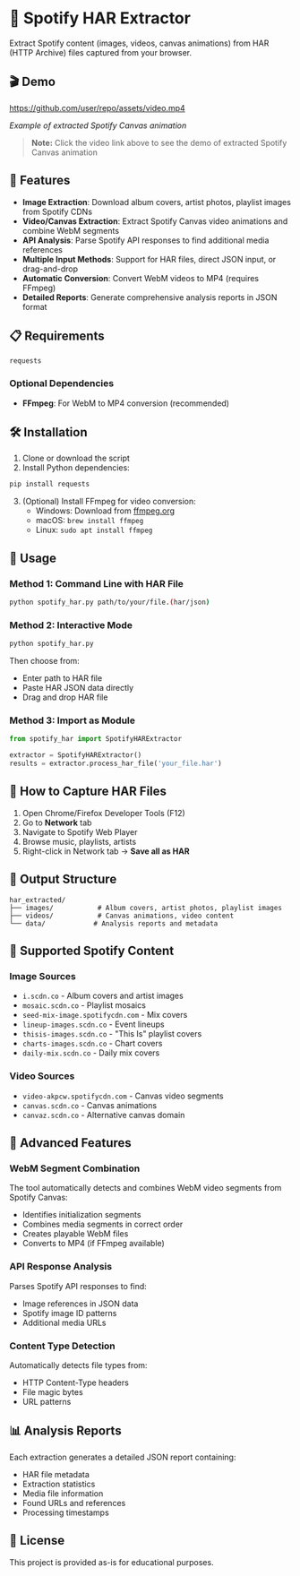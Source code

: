 # 🎵 Spotify HAR Extractor

Extract Spotify content (images, videos, canvas animations) from HAR (HTTP Archive) files captured from your browser.

## 🎬 Demo

https://github.com/user/repo/assets/video.mp4

*Example of extracted Spotify Canvas animation*

> **Note:** Click the video link above to see the demo of extracted Spotify Canvas animation

## 🚀 Features

- **Image Extraction**: Download album covers, artist photos, playlist images from Spotify CDNs
- **Video/Canvas Extraction**: Extract Spotify Canvas video animations and combine WebM segments
- **API Analysis**: Parse Spotify API responses to find additional media references
- **Multiple Input Methods**: Support for HAR files, direct JSON input, or drag-and-drop
- **Automatic Conversion**: Convert WebM videos to MP4 (requires FFmpeg)
- **Detailed Reports**: Generate comprehensive analysis reports in JSON format

## 📋 Requirements

```
requests
```

### Optional Dependencies
- **FFmpeg**: For WebM to MP4 conversion (recommended)

## 🛠️ Installation

1. Clone or download the script
2. Install Python dependencies:
```bash
pip install requests
```

3. (Optional) Install FFmpeg for video conversion:
   - Windows: Download from [ffmpeg.org](https://ffmpeg.org/download.html)
   - macOS: `brew install ffmpeg`
   - Linux: `sudo apt install ffmpeg`

## 📖 Usage

### Method 1: Command Line with HAR File
```bash
python spotify_har.py path/to/your/file.(har/json)
```

### Method 2: Interactive Mode
```bash
python spotify_har.py
```
Then choose from:
- Enter path to HAR file
- Paste HAR JSON data directly
- Drag and drop HAR file

### Method 3: Import as Module
```python
from spotify_har import SpotifyHARExtractor

extractor = SpotifyHARExtractor()
results = extractor.process_har_file('your_file.har')
```

## 📁 How to Capture HAR Files

1. Open Chrome/Firefox Developer Tools (F12)
2. Go to **Network** tab
3. Navigate to Spotify Web Player
4. Browse music, playlists, artists
5. Right-click in Network tab → **Save all as HAR**

## 📂 Output Structure

```
har_extracted/
├── images/           # Album covers, artist photos, playlist images
├── videos/           # Canvas animations, video content
└── data/            # Analysis reports and metadata
```

## 🎯 Supported Spotify Content

### Image Sources
- `i.scdn.co` - Album covers and artist images
- `mosaic.scdn.co` - Playlist mosaics
- `seed-mix-image.spotifycdn.com` - Mix covers
- `lineup-images.scdn.co` - Event lineups
- `thisis-images.scdn.co` - "This Is" playlist covers
- `charts-images.scdn.co` - Chart covers
- `daily-mix.scdn.co` - Daily mix covers

### Video Sources
- `video-akpcw.spotifycdn.com` - Canvas video segments
- `canvas.scdn.co` - Canvas animations
- `canvaz.scdn.co` - Alternative canvas domain

## 🔧 Advanced Features

### WebM Segment Combination
The tool automatically detects and combines WebM video segments from Spotify Canvas:
- Identifies initialization segments
- Combines media segments in correct order
- Creates playable WebM files
- Converts to MP4 (if FFmpeg available)

### API Response Analysis
Parses Spotify API responses to find:
- Image references in JSON data
- Spotify image ID patterns
- Additional media URLs

### Content Type Detection
Automatically detects file types from:
- HTTP Content-Type headers
- File magic bytes
- URL patterns

## 📊 Analysis Reports

Each extraction generates a detailed JSON report containing:
- HAR file metadata
- Extraction statistics
- Media file information
- Found URLs and references
- Processing timestamps

## 📄 License


This project is provided as-is for educational purposes.
